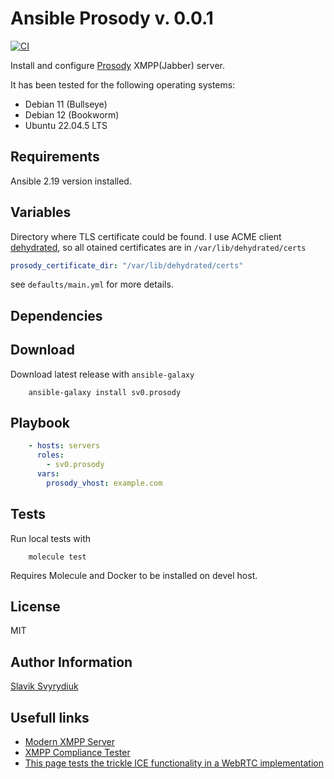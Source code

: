 Ansible Prosody v. 0.0.1
========================

[![CI](https://github.com/sv0/ansible-prosody/actions/workflows/ci.yml/badge.svg)](https://github.com/sv0/ansible-prosody/actions/workflows/ci.yml)

Install and configure [Prosody](http://prosody.im/) XMPP(Jabber) server.

It has been tested for the following operating systems:

- Debian 11 (Bullseye)
- Debian 12 (Bookworm)
- Ubuntu 22.04.5 LTS

Requirements
------------

Ansible 2.19 version installed.


Variables
---------

Directory where TLS certificate could be found.
I use ACME client [dehydrated](https://dehydrated.io),
so all otained certificates are in `/var/lib/dehydrated/certs`

```yaml
prosody_certificate_dir: "/var/lib/dehydrated/certs"
```

see `defaults/main.yml` for more details.

Dependencies
------------

Download
--------

Download latest release with `ansible-galaxy`

```shell
    ansible-galaxy install sv0.prosody
```

Playbook
--------

```yaml
    - hosts: servers
      roles:
        - sv0.prosody
      vars:
        prosody_vhost: example.com
```

Tests
-----

Run local tests with

```shell
    molecule test
```

Requires Molecule and Docker to be installed on devel host.

License
-------

MIT

Author Information
------------------

[Slavik Svyrydiuk](https://slavik.svyrydiuk.eu/about.html)

Usefull links
-------------

- [Modern XMPP Server](https://docs.trueelena.org/self_hosting/modern_xmpp_server/index.html)
- [XMPP Compliance Tester](https://compliance.conversations.im)
- [This page tests the trickle ICE functionality in a WebRTC implementation](https://webrtc.github.io/samples/src/content/peerconnection/trickle-ice/)
